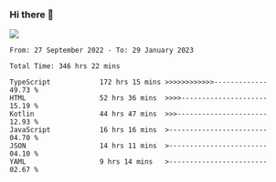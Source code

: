 ### Hi there 👋

<!--<a href="https://github.com/search?o=desc&q=author%3Abushiyi&s=committer-date&type=Commits">-->
<!--    <img align="center" height = "178" src="https://github-readme-stats.vercel.app/api?username=bushiyi&count_private=true&show_icons=true&theme=noctis_minimus&hide=contribs&include_all_commits=true" />-->
<!--</a>-->
<!--<a href="https://github.com/bushiyi?tab=repositories">-->
<!--    <img align="center" height = "178" src="https://github-readme-stats.vercel.app/api/top-langs/?username=bushiyi&count_private=true&theme=noctis_minimus" />-->
<!--</a>-->
 
<!-- [![Ashutosh's github activity graph](https://activity-graph.herokuapp.com/graph?username=bushiyi&theme=react&bg_color=1B2932&point=698B69&line=698B69)](https://github.com/ashutosh00710/github-readme-activity-graph)
 -->


![](https://raw.githubusercontent.com/bushiyi/bushiyi/master/assets/github-contribution-grid-snake.svg)

<!--START_SECTION:waka-->

```text
From: 27 September 2022 - To: 29 January 2023

Total Time: 346 hrs 22 mins

TypeScript            172 hrs 15 mins >>>>>>>>>>>>-------------   49.73 %
HTML                  52 hrs 36 mins  >>>>---------------------   15.19 %
Kotlin                44 hrs 47 mins  >>>----------------------   12.93 %
JavaScript            16 hrs 16 mins  >------------------------   04.70 %
JSON                  14 hrs 11 mins  >------------------------   04.10 %
YAML                  9 hrs 14 mins   >------------------------   02.67 %
```

<!--END_SECTION:waka-->

